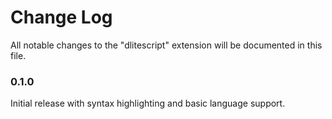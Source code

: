 # Change Log

All notable changes to the "dlitescript" extension will be documented in this file.

### 0.1.0

Initial release with syntax highlighting and basic language support.


